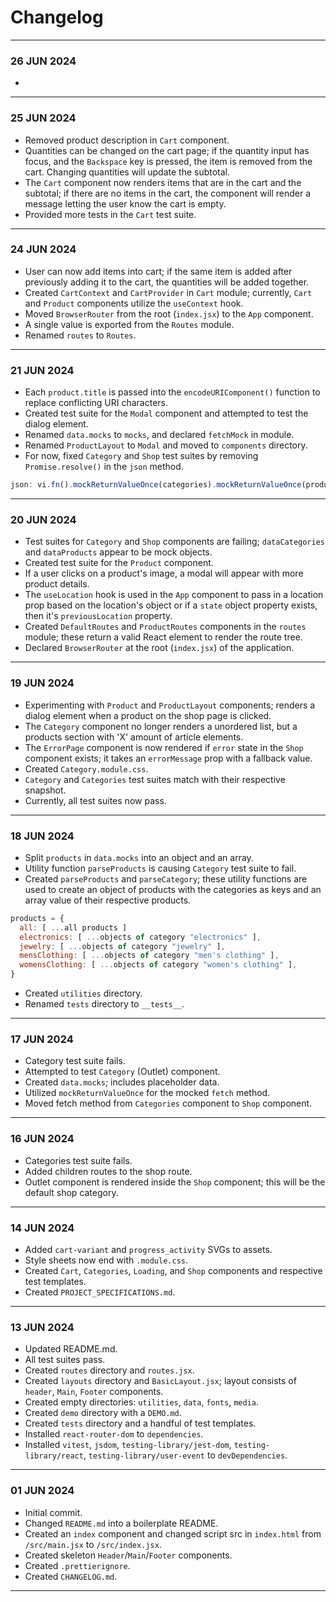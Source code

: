 # Changelog
---
### 26 JUN 2024
- 
---
### 25 JUN 2024
- Removed product description in `Cart` component.
- Quantities can be changed on the cart page; if the quantity input has focus, and the `Backspace` key is pressed, the item is removed from the cart. Changing quantities will update the subtotal.
- The `Cart` component now renders items that are in the cart and the subtotal; if there are no items in the cart, the component will render a message letting the user know the cart is empty.
- Provided more tests in the `Cart` test suite.
---
### 24 JUN 2024
- User can now add items into cart; if the same item is added after previously adding it to the cart, the quantities will be added together.
- Created `CartContext` and `CartProvider` in `Cart` module; currently, `Cart` and `Product` components utilize the `useContext` hook.
- Moved `BrowserRouter` from the root (`index.jsx`) to the `App` component.
- A single value is exported from the `Routes` module.
- Renamed `routes` to `Routes`.
---
### 21 JUN 2024
- Each `product.title` is passed into the `encodeURIComponent()` function to replace conflicting URI characters.
- Created test suite for the `Modal` component and attempted to test the dialog element.
- Renamed `data.mocks` to `mocks`, and declared `fetchMock` in module.
- Renamed `ProductLayout` to `Modal` and moved to `components` directory.
- For now, fixed `Category` and `Shop` test suites by removing `Promise.resolve()` in the `json` method.
```js
json: vi.fn().mockReturnValueOnce(categories).mockReturnValueOnce(products);
```
---
### 20 JUN 2024
- Test suites for `Category` and `Shop` components are failing; `dataCategories` and `dataProducts` appear to be mock objects.
- Created test suite for the `Product` component.
- If a user clicks on a product's image, a modal will appear with more product details.
- The `useLocation` hook is used in the `App` component to pass in a location prop based on the location's object or if a `state` object property exists, then it's `previousLocation` property.
- Created `DefaultRoutes` and `ProductRoutes` components in the `routes` module; these return a valid React element to render the route tree. 
- Declared `BrowserRouter` at the root (`index.jsx`) of the application.
---
### 19 JUN 2024
- Experimenting with `Product` and `ProductLayout` components; renders a dialog element when a product on the shop page is clicked.
- The `Category` component no longer renders a unordered list, but a products section with 'X' amount of article elements.
- The `ErrorPage` component is now rendered if `error` state in the `Shop` component exists; it takes an `errorMessage` prop with a fallback value.
- Created `Category.module.css`.
- `Category` and `Categories` test suites match with their respective snapshot.
- Currently, all test suites now pass.
---
### 18 JUN 2024
- Split `products` in `data.mocks` into an object and an array.
- Utility function `parseProducts` is causing `Category` test suite to fail.
- Created `parseProducts` and `parseCategory`; these utility functions are used to create an object of products with the categories as keys and an array value of their respective products.
```js
products = {
  all: [ ...all products ]
  electronics: [ ...objects of category "electronics" ],
  jewelry: [ ...objects of category "jewelry" ],
  mensClothing: [ ...objects of category "men's clothing" ],
  womensClothing: [ ...objects of category "women's clothing" ],
}
```
- Created `utilities` directory.
- Renamed `tests` directory to `__tests__`.
---
### 17 JUN 2024
- Category test suite fails.
- Attempted to test `Category` (Outlet) component.
- Created `data.mocks`; includes placeholder data.
- Utilized `mockReturnValueOnce` for the mocked `fetch` method.
- Moved fetch method from `Categories` component to `Shop` component.
---
### 16 JUN 2024
- Categories test suite fails.
- Added children routes to the shop route.
- Outlet component is rendered inside the `Shop` component; this will be the default shop category.
---
### 14 JUN 2024
- Added `cart-variant` and `progress_activity` SVGs to assets.
- Style sheets now end with `.module.css`.
- Created `Cart`, `Categories`, `Loading`, and `Shop` components and respective test templates.
- Created `PROJECT_SPECIFICATIONS.md`.
---
### 13 JUN 2024
- Updated README.md.
- All test suites pass.
- Created `routes` directory and `routes.jsx`.
- Created `layouts` directory and `BasicLayout.jsx`; layout consists of `header`, `Main`, `Footer` components.
- Created empty directories: `utilities`, `data`, `fonts`, `media`.
- Created `demo` directory with a `DEMO.md`.
- Created `tests` directory and a handful of test templates.
- Installed `react-router-dom` to `dependencies`.
- Installed `vitest`, `jsdom`, `testing-library/jest-dom`, `testing-library/react`, `testing-library/user-event` to `devDependencies`.
---
### 01 JUN 2024
- Initial commit.
- Changed `README.md` into a boilerplate README.
- Created an `index` component and changed script src in `index.html` from `/src/main.jsx` to `/src/index.jsx`.
- Created skeleton `Header`/`Main`/`Footer` components.
- Created `.prettierignore`.
- Created `CHANGELOG.md`.
---